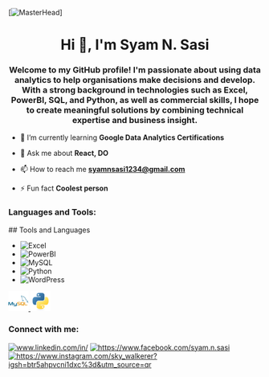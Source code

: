 [![MasterHead](https://www.jobvector.de/karriere-ratgeber/wp-content/uploads/2024/03/data-analyst.jpg)]
<h1 align="center">Hi 👋, I'm Syam N. Sasi</h1>
<h3 align="center">Welcome to my GitHub profile! I'm passionate about using data analytics to help organisations make decisions and develop. With a strong background in technologies such as Excel, PowerBI, SQL, and Python, as well as commercial skills, I hope to create meaningful solutions by combining technical expertise and business insight.</h3>


- 🌱 I’m currently learning **Google Data Analytics Certifications**

- 💬 Ask me about **React, DO**

- 📫 How to reach me **syamnsasi1234@gmail.com**

- ⚡ Fun fact **Coolest person**



<h3 align="left">Languages and Tools:</h3>
## Tools and Languages

- ![Excel](https://img.shields.io/badge/-Excel-217346?style=flat-square&logo=microsoft-excel&logoColor=white)
- ![PowerBI](https://img.shields.io/badge/-PowerBI-F2C811?style=flat-square&logo=powerbi&logoColor=black)
- ![MySQL](https://img.shields.io/badge/-MySQL-4479A1?style=flat-square&logo=mysql&logoColor=white)
- ![Python](https://img.shields.io/badge/-Python-3776AB?style=flat-square&logo=python&logoColor=white)
- ![WordPress](https://img.shields.io/badge/-WordPress-21759B?style=flat-square&logo=wordpress&logoColor=white)
<p align="left"> <a href="https://www.mysql.com/" target="_blank" rel="noreferrer"> <img src="https://raw.githubusercontent.com/devicons/devicon/master/icons/mysql/mysql-original-wordmark.svg" alt="mysql" width="40" height="40"/> </a> <a href="https://www.python.org" target="_blank" rel="noreferrer"> <img src="https://raw.githubusercontent.com/devicons/devicon/master/icons/python/python-original.svg" alt="python" width="40" height="40"/> </a> </p>
<h3 align="left">Connect with me:</h3>
<p align="left">
<a href="https://linkedin.com/in/www.linkedin.com/in/" target="blank"><img align="center" src="https://raw.githubusercontent.com/rahuldkjain/github-profile-readme-generator/master/src/images/icons/Social/linked-in-alt.svg" alt="www.linkedin.com/in/" height="30" width="40" /></a>
<a href="https://fb.com/https://www.facebook.com/syam.n.sasi" target="blank"><img align="center" src="https://raw.githubusercontent.com/rahuldkjain/github-profile-readme-generator/master/src/images/icons/Social/facebook.svg" alt="https://www.facebook.com/syam.n.sasi" height="30" width="40" /></a>
<a href="https://instagram.com/https://www.instagram.com/sky_walkerer?igsh=btr5ahpvcni1dxc%3d&utm_source=qr" target="blank"><img align="center" src="https://raw.githubusercontent.com/rahuldkjain/github-profile-readme-generator/master/src/images/icons/Social/instagram.svg" alt="https://www.instagram.com/sky_walkerer?igsh=btr5ahpvcni1dxc%3d&utm_source=qr" height="30" width="40" /></a>
</p>

